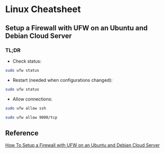 # Linux Cheatsheet

## Setup a Firewall with UFW on an Ubuntu and Debian Cloud Server

### TL;DR

- Check status:

```bash
sudo ufw status
```

- Restart (needed when configurations changed):

```bash
sudo ufw status
```

- Allow connections:

```bash
sudo ufw allow ssh
```

```bash
sudo ufw allow 9000/tcp
```

## Reference
[How To Setup a Firewall with UFW on an Ubuntu and Debian Cloud Server](https://www.digitalocean.com/community/tutorials/how-to-setup-a-firewall-with-ufw-on-an-ubuntu-and-debian-cloud-server#what-is-ufw)